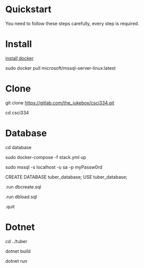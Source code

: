 
# Quickstart
You need to follow these steps carefully, every step is required.

# Install
[install docker](https://www.docker.com/products/docker-desktop)

sudo docker pull microsoft/mssql-server-linux:latest

# Clone
git clone https://gitlab.com/the_jukebox/csci334.git

cd csci334

# Database
cd database

sudo docker-compose -f stack.yml up

sudo mssql -s localhost -u sa -p myPassw0rd

CREATE DATABASE tuber_database; 
USE tuber_database;

.run dbcreate.sql

.run dbload.sql

.quit

# Dotnet
cd ../tuber

dotnet build

dotnet run


